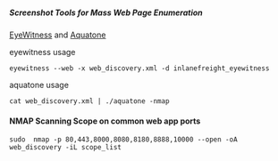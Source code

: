
##### Screenshot Tools for Mass Web Page Enumeration
[EyeWitness](https://github.com/FortyNorthSecurity/EyeWitness) and [Aquatone](https://github.com/michenriksen/aquatone)

eyewitness usage
```shell-session
eyewitness --web -x web_discovery.xml -d inlanefreight_eyewitness
```

aquatone usage
```shell-session
cat web_discovery.xml | ./aquatone -nmap
```

#### NMAP Scanning Scope on common web app ports
```shell-session
sudo  nmap -p 80,443,8000,8080,8180,8888,10000 --open -oA web_discovery -iL scope_list
```


